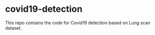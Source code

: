 # covid19-detection

This repo contains the code for Covid19 detection based on Lung scan dataset. 
